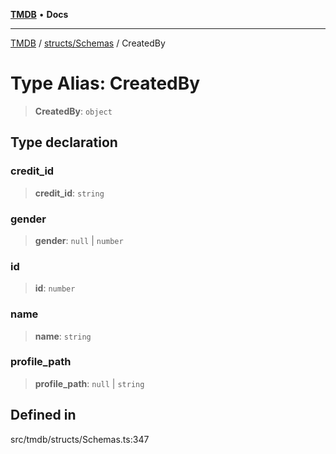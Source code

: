 [**TMDB**](../../../README.md) • **Docs**

***

[TMDB](../../../README.md) / [structs/Schemas](../README.md) / CreatedBy

# Type Alias: CreatedBy

> **CreatedBy**: `object`

## Type declaration

### credit\_id

> **credit\_id**: `string`

### gender

> **gender**: `null` \| `number`

### id

> **id**: `number`

### name

> **name**: `string`

### profile\_path

> **profile\_path**: `null` \| `string`

## Defined in

src/tmdb/structs/Schemas.ts:347
